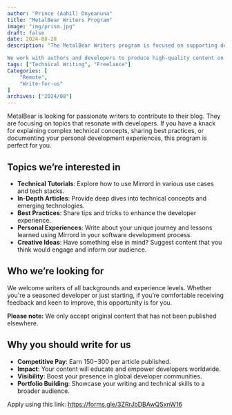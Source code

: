 ```yaml
---
author: "Prince (Aahil) Onyeanuna"
title: "MetalBear Writers Program"
image: "img/prism.jpg"
draft: false
date: 2024-08-28
description: "The MetalBear Writers program is focused on supporting developers in sharing knowledge with the community through educational, hands-on & opinionated content. We hope to provide a vast array of resources that empower developers everywhere to code, run, and test software applications smoothly.

We work with authors and developers to produce high-quality content on open source, cloud software development, DevOps, Developer Experience, Platform Engineering, backend engineering, and more. We'll pay you for any content that gets published, and all content is credited to the authors and promoted across our social media, community channels, and website."
tags: ["Technical Writing", "Freelance"]
Categories: [
    "Remote",
    "Write-for-us"
]
archives: ["2024/08"]
---
```


MetalBear is looking for passionate writers to contribute to their blog. They are focusing on topics that resonate with developers. If you have a knack for explaining complex technical concepts, sharing best practices, or documenting your personal development experiences, this program is perfect for you.

## Topics we’re interested in

- **Technical Tutorials**: Explore how to use Mirrord in various use cases and tech stacks.
- **In-Depth Articles**: Provide deep dives into technical concepts and emerging technologies.
- **Best Practices**: Share tips and tricks to enhance the developer experience.
- **Personal Experiences**: Write about your unique journey and lessons learned using Mirrord in your software development process.
- **Creative Ideas**: Have something else in mind? Suggest content that you think would engage and inform our audience.

## Who we’re looking for

We welcome writers of all backgrounds and experience levels. Whether you're a seasoned developer or just starting, if you’re comfortable receiving feedback and keen to improve, this opportunity is for you.

**Please note:** We only accept original content that has not been published elsewhere.

## Why you should write for us

- **Competitive Pay**: Earn $150-$300 per article published.
- **Impact**: Your content will educate and empower developers worldwide.
- **Visibility**: Boost your presence in global developer communities.
- **Portfolio Building**: Showcase your writing and technical skills to a broader audience.

Apply using this link: https://forms.gle/3ZRrJbDBAwQSxnW16
